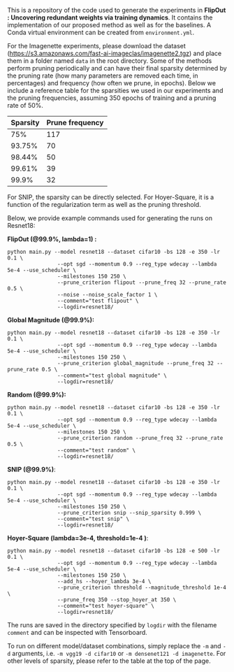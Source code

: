 This is a repository of the code used to generate the experiments in **FlipOut : Uncovering redundant weights via training dynamics**. It contains the implementation of our proposed method as well as for the baselines. A Conda virtual environment can be created from ```environment.yml```.

For the Imagenette experiments, please download the dataset (https://s3.amazonaws.com/fast-ai-imageclas/imagenette2.tgz) and place them in a folder named ```data``` in the root directory.
Some of the methods perform pruning periodically and can have their final sparsity determined by the pruning rate (how many parameters are removed each time, in percentages) and frequency (how often we prune, in epochs). Below we include a reference table for the sparsities we used in our experiments and the pruning frequencies, assuming 350 epochs of training and a pruning rate of 50%.

| Sparsity | Prune frequency |
| --- | --- |
| 75% | 117 |
| 93.75% | 70 |
| 98.44% | 50 |
| 99.61% | 39 |
| 99.9% | 32 |

For SNIP, the sparsity can be directly selected. For Hoyer-Square, it is a function of the regularization term as well as the pruning threshold. 

Below, we provide example commands used for generating the runs on Resnet18:

**FlipOut (@99.9%, lambda=1) :**
```
python main.py --model resnet18 --dataset cifar10 -bs 128 -e 350 -lr 0.1 \
                --opt sgd --momentum 0.9 --reg_type wdecay --lambda 5e-4 --use_scheduler \
                --milestones 150 250 \
                --prune_criterion flipout --prune_freq 32 --prune_rate 0.5 \
                --noise --noise_scale_factor 1 \
                --comment="test flipout" \
                --logdir=resnet18/
```
**Global Magnitude (@99.9%):**
```
python main.py --model resnet18 --dataset cifar10 -bs 128 -e 350 -lr 0.1 \
                --opt sgd --momentum 0.9 --reg_type wdecay --lambda 5e-4 --use_scheduler \
                --milestones 150 250 \
                --prune_criterion global_magnitude --prune_freq 32 --prune_rate 0.5 \
                --comment="test global magnitude" \
                --logdir=resnet18/
```
**Random (@99.9%):**
```
python main.py --model resnet18 --dataset cifar10 -bs 128 -e 350 -lr 0.1 \
                --opt sgd --momentum 0.9 --reg_type wdecay --lambda 5e-4 --use_scheduler \
                --milestones 150 250 \
                --prune_criterion random --prune_freq 32 --prune_rate 0.5 \
                --comment="test random" \
                --logdir=resnet18/
```
**SNIP (@99.9%)**:
```
python main.py --model resnet18 --dataset cifar10 -bs 128 -e 350 -lr 0.1 \
                --opt sgd --momentum 0.9 --reg_type wdecay --lambda 5e-4 --use_scheduler \
                --milestones 150 250 \
                --prune_criterion snip --snip_sparsity 0.999 \
                --comment="test snip" \
                --logdir=resnet18/
```
**Hoyer-Square (lambda=3e-4, threshold=1e-4 )**:
```
python main.py --model resnet18 --dataset cifar10 -bs 128 -e 500 -lr 0.1 \
                --opt sgd --momentum 0.9 --reg_type wdecay --lambda 5e-4 --use_scheduler \
                --milestones 150 250 \
                --add_hs --hoyer_lambda 3e-4 \
                --prune_criterion threshold --magnitude_threshold 1e-4 \
                --prune_freq 350 --stop_hoyer_at 350 \
                --comment="test hoyer-square" \
                --logdir=resnet18/
```

The runs are saved in the directory specified by ```logdir``` with the filename ```comment``` and can be inspected with Tensorboard.

To run on different model/dataset combinations, simply replace the ```-m``` and ```-d``` arguments, i.e. ```-m vgg19 -d cifar10``` or ```-m densenet121 -d imagenette```. For other levels of sparsity, please refer to the table at the top of the page.
